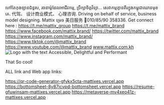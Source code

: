 ហៅតែកុងឡានជំនួស, រចនាម៉ូដែលអាជីវកម្ម, ប្រឹក្សាចិត្តវិទ្យា… សេវាកម្មគ្មានពីរក្នុងកម្ពុជាឈានមុខគេ. 代驾、 设计商业模式、 心理咨询. Driving on behalf of service, business model designing. Mattix ម្រេច 美日服务 📱010/85/90 358336.
Get connect here :
https://t.me/mattix_group
https://t.me/mattix_brand
https://www.facebook.com/mattix.brand/
https://twitter.com/mattix_brand
https://www.instagram.com/mattix_brand/
https://www.tiktok.com/@mattix_brand
https://www.youtube.com/@mattix_brand
www.mattix.com.kh
![Logo with the text Accessible, Delightful and Performant](https://user-images.githubusercontent.com/3369400/133268513-5bfe2f93-4402-42c9-a403-81c9e86934b6.jpeg)

That So cool!

ALL link and Web app links:

https://qr-code-generator-gfykx5cta-mattixes.vercel.app
https://bottomsheet-8y87icvpd-bottomsheet.vercel.app
https://resume-gfuwinsam-mattixes.vercel.app
https://metaverse-mv4xeo41z-mattixes.vercel.app
